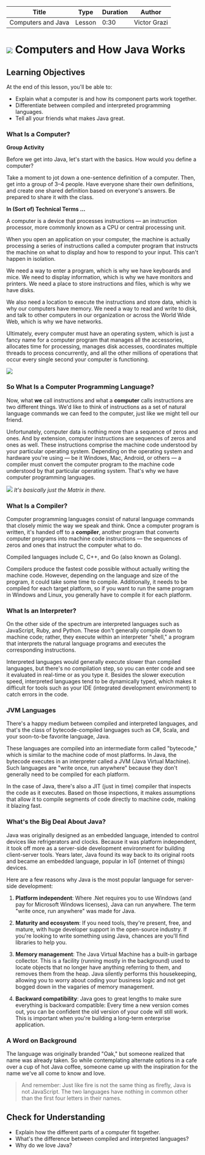 | Title       | Type   | Duration | Author        |
| ----------- | ------ | -------- |   ----------  |
| Computers and Java | Lesson | 0:30   |  Victor Grazi |

# ![](https://ga-dash.s3.amazonaws.com/production/assets/logo-9f88ae6c9c3871690e33280fcf557f33.png) Computers and How Java Works

## Learning Objectives 

At the end of this lesson, you'll be able to:
- Explain what a computer is and how its component parts work together.
- Differentiate between compiled and interpreted programming languages.
- Tell all your friends what makes Java great.

### What Is a Computer?

**Group Activity**

Before we get into Java, let's start with the basics. How would you define a computer?

Take a moment to jot down a one-sentence definition of a computer. Then, get into a group of 3–4 people. Have everyone share their own definitions, and create one shared definition based on everyone's answers. Be prepared to share it with the class.

**In (Sort of) Technical Terms ...**

A computer is a device that processes instructions — an instruction processor, more commonly known as a CPU or central processing unit.

When you open an application on your computer, the machine is actually processing a series of instructions called a computer program that instructs the machine on what to display and how to respond to your input. This can't happen in isolation.

We need a way to enter a program, which is why we have keyboards and mice. We need to display information, which is why we have monitors and printers. We need a place to store instructions and files, which is why we have disks.

We also need a location to execute the instructions and store data, which is why our computers have memory. We need a way to read and write to disk, and talk to other computers in our organization or across the World Wide Web, which is why we have networks.

Ultimately, every computer must have an operating system, which is just a fancy name for a computer program that manages all the accessories, allocates time for processing, manages disk accesses, coordinates multiple threads to process concurrently, and all the other millions of operations that occur every single second your computer is functioning.

<img src="https://cdn-images-1.medium.com/max/1600/1*rk1o0WQWtR1tEGcsEMIpEQ.png"/>

### So What Is a Computer Programming Language?

Now, what **we** call instructions and what a **computer** calls instructions are two different things. We'd like to think of instructions as a set of natural language commands we can feed to the computer, just like we might tell our friend.

Unfortunately, computer data is nothing more than a sequence of zeros and ones. And by extension, computer instructions are sequences of zeros and ones as well. These instructions comprise the machine code understood by your particular operating system. Depending on the operating system and hardware you're using — be it Windows, Mac, Android, or others — a compiler must convert the computer program to the machine code understood by that particular operating system. That's why we have computer programming languages.

![](https://git.generalassemb.ly/GA-Cognizant/foundational-java/blob/master/java-basics/computers-and-java-lesson/0s-and-1s.jpeg)
*It's basically just the Matrix in there.*

### What Is a Compiler?

Computer programming languages consist of natural language commands that closely mimic the way we speak and think. Once a computer program is written, it's handed off to a **compiler**, another program that converts computer programs into machine code instructions — the sequences of zeros and ones that instruct the computer what to do.

Compiled languages include C, C++, and Go (also known as Golang).

Compilers produce the fastest code possible without actually writing the machine code. However, depending on the language and size of the program, it could take some time to compile. Additionally, it needs to be compiled for each target platform, so if you want to run the same program in Windows and Linux, you generally have to compile it for each platform.

### What Is an Interpreter?

On the other side of the spectrum are interpreted languages such as JavaScript, Ruby, and Python. These don't generally compile down to machine code; rather, they execute within an interpreter "shell," a program that interprets the natural language programs and executes the corresponding instructions.

Interpreted languages would generally execute slower than compiled languages, but there's no compilation step, so you can enter code and see it evaluated in real-time or as you type it. Besides the slower execution speed, interpreted languages tend to be dynamically typed, which makes it difficult for tools such as your IDE (integrated development environment) to catch errors in the code.

### JVM Languages

There's a happy medium between compiled and interpreted languages, and that's the class of bytecode-compiled languages such as C#, Scala, and your soon-to-be favorite language, Java.

These languages are compiled into an intermediate form called "bytecode," which is similar to the machine code of most platforms. In Java, the bytecode executes in an interpreter called a JVM (Java Virtual Machine). Such languages are "write once, run anywhere" because they don't generally need to be compiled for each platform.

In the case of Java, there's also a JIT (just in time) compiler that inspects the code as it executes. Based on those inspections, it makes assumptions that allow it to compile segments of code directly to machine code, making it blazing fast.

### What's the Big Deal About Java?

Java was originally designed as an embedded language, intended to control devices like refrigerators and clocks. Because it was platform independent, it took off more as a server-side development environment for building client-server tools. Years later, Java found its way back to its original roots and became an embedded language, popular in IoT (internet of things) devices.

Here are a few reasons why Java is the most popular language for server-side development:

1. **Platform independent**: Where .Net requires you to use Windows (and pay for Microsoft Windows licenses), Java can run anywhere. The term "write once, run anywhere" was made for Java.

2. **Maturity and ecosystem**: If you need tools, they're present, free, and mature, with huge developer support in the open-source industry. If you're looking to write something using Java, chances are you'll find libraries to help you.

3. **Memory management**: The Java Virtual Machine has a built-in garbage collector. This is a facility (running mostly in the background) used to locate objects that no longer have anything referring to them, and removes them from the heap. Java silently performs this housekeeping, allowing you to worry about coding your business logic and not get bogged down in the vagaries of memory management.

4. **Backward compatibility**: Java goes to great lengths to make sure everything is backward compatible: Every time a new version comes out, you can be confident the old version of your code will still work. This is important when you're building a long-term enterprise application.

### A Word on Background

The language was originally branded "Oak," but someone realized that name was already taken. So while contemplating alternate options in a cafe over a cup of hot Java coffee, someone came up with the inspiration for the name we've all come to know and love.

> And remember: Just like fire is not the same thing as firefly, Java is not JavaScript. The two languages have nothing in common other than the first four letters in their names.

## Check for Understanding

- Explain how the different parts of a computer fit together.
- What's the difference between compiled and interpreted languages?
- Why do we love Java?
